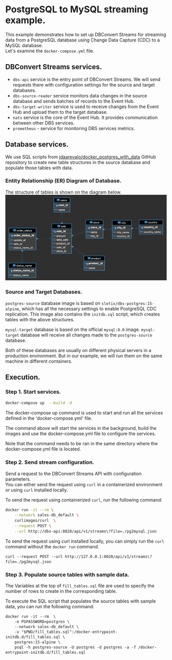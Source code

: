 # PostgreSQL to MySQL streaming example.

This example demonstrates how to set up DBConvert Streams for streaming data from a PostgreSQL database using Change Data Capture (CDC) to a MySQL database.  
Let's examine the `docker-compose.yml` file.

## DBConvert Streams services.

- `dbs-api` service is the entry point of DBConvert Streams. We will send requests there with configuration settings for the source and target databases.
- `dbs-source-reader` service monitors data changes in the source database and sends batches of records to the Event Hub.
- `dbs-target-writer` service is used to receive changes from the Event Hub and upload them to the target database.
- `nats` service is the core of the Event Hub. It provides communication between other DBS services.
- `prometheus` - service for monitoring DBS services metrics.

## Database services.

We use SQL scripts from [jdaarevalo/docker_postgres_with_data](https://github.com/jdaarevalo/docker_postgres_with_data) GitHub repository to create new table structures in the source database and populate those tables with data.

### Entity Relationship (ER) Diagram of Database.

The structure of tables is shown on the diagram below.
![ER Diagram of DB](../../img/sales-db-erd.png)



### Source and Target Databases.

`postgres-source` database image is based on `slotix/dbs-postgres:15-alpine`, which has all the necessary settings to enable PostgreSQL CDC replication. This image also contains the `initdb.sql` script, which creates tables with the above structures.

`mysql-target` database is based on the official `mysql:8.0` image. `mysql-target` database will receive all changes made to the `postgres-source` database.

Both of these databases are usually on different physical servers in a production environment. But in our example, we will run them on the same machine in different containers.


## Execution.

### Step 1. Start services.

```bash
docker-compose up  --build -d
```

The docker-compose up command is used to start and run all the services defined in the 'docker-compose.yml' file.

The command above will start the services in the background, build the images and use the docker-compose.yml file to configure the services.

Note that the command needs to be ran in the same directory where the docker-compose.yml file is located.

### Step 2. Send stream configuration.

Send a request to the DBConvert Streams API with configuration parameters.  
You can either send the request using `curl` in a containerized environment or using `curl` installed locally.

To send the request using containerized `curl`, run the following command:

```bash
docker run -it --rm \
    --network sales-db_default \
    curlimages/curl  \
    --request POST \
    --url http://dbs-api:8020/api/v1/streams\?file=./pg2mysql.json
```

To send the request using curl installed locally, you can simply run the `curl` command without the `docker run` command.

```
curl --request POST --url http://127.0.0.1:8020/api/v1/streams\?file=./pg2mysql.json    
```

### Step 3. Populate source tables with sample data.

The Variables at the top of `fill_tables.sql` file are used to specify the number of rows to create in the corresponding table.


To execute the SQL script that populates the source tables with sample data, you can run the following command:


```
docker run -it --rm  \
    -e PGPASSWORD=postgres \
    --network sales-db_default \
    -v "$PWD/fill_tables.sql":/docker-entrypoint-initdb.d/fill_tables.sql \
    postgres:15-alpine \
    psql -h postgres-source -U postgres -d postgres -a -f /docker-entrypoint-initdb.d/fill_tables.sql
```
